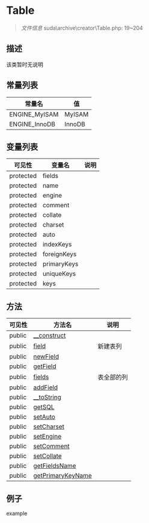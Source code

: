 #  Table 

> *文件信息* suda\archive\creator\Table.php: 19~204





## 描述



该类暂时无说明
## 常量列表
| 常量名  |  值|
|--------|----|
|ENGINE_MyISAM | MyISAM | 
|ENGINE_InnoDB | InnoDB | 


## 变量列表
| 可见性 |  变量名   | 说明 |
|--------|----|------|
| protected    | fields | | 
| protected    | name | | 
| protected    | engine | | 
| protected    | comment | | 
| protected    | collate | | 
| protected    | charset | | 
| protected    | auto | | 
| protected    | indexKeys | | 
| protected    | foreignKeys | | 
| protected    | primaryKeys | | 
| protected    | uniqueKeys | | 
| protected    | keys | | 

## 方法

| 可见性 | 方法名 | 说明 |
|--------|-------|------|
|  public  |[__construct](Table/__construct.md) |  |
|  public  |[field](Table/field.md) | 新建表列 |
|  public  |[newField](Table/newField.md) |  |
|  public  |[getField](Table/getField.md) |  |
|  public  |[fields](Table/fields.md) | 表全部的列 |
|  public  |[addField](Table/addField.md) |  |
|  public  |[__toString](Table/__toString.md) |  |
|  public  |[getSQL](Table/getSQL.md) |  |
|  public  |[setAuto](Table/setAuto.md) |  |
|  public  |[setCharset](Table/setCharset.md) |  |
|  public  |[setEngine](Table/setEngine.md) |  |
|  public  |[setComment](Table/setComment.md) |  |
|  public  |[setCollate](Table/setCollate.md) |  |
|  public  |[getFieldsName](Table/getFieldsName.md) |  |
|  public  |[getPrimaryKeyName](Table/getPrimaryKeyName.md) |  |
 

## 例子

example